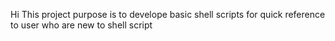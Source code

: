 Hi This project purpose is to develope basic shell scripts
for quick reference to user who are new to shell script

